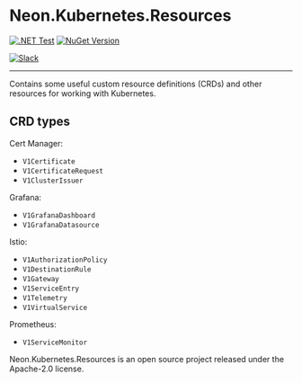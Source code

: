 # Neon.Kubernetes.Resources

[![.NET Test](https://github.com/nforgeio/operator-sdk/actions/workflows/test.yaml/badge.svg?branch=master)](https://github.com/nforgeio/operator-sdk/actions/workflows/test.yaml)
[![NuGet Version](https://img.shields.io/nuget/v/Neon.Kubernetes.Resources?style=flat&logo=nuget&label=NuGet)](https://www.nuget.org/packages/Neon.Kubernetes.Resources)

[![Slack](https://img.shields.io/badge/Slack-4A154B?style=for-the-badge&logo=slack&logoColor=white)](https://communityinviter.com/apps/neonforge/neonforge)

---

Contains some useful custom resource definitions (CRDs) and other resources for working with Kubernetes.

## CRD types

Cert Manager:
- `V1Certificate`
- `V1CertificateRequest`
- `V1ClusterIssuer`

Grafana:
- `V1GrafanaDashboard`
- `V1GrafanaDatasource`

Istio:
- `V1AuthorizationPolicy`
- `V1DestinationRule`
- `V1Gateway`
- `V1ServiceEntry`
- `V1Telemetry`
- `V1VirtualService`

Prometheus:
- `V1ServiceMonitor`

Neon.Kubernetes.Resources is an open source project released under the Apache-2.0 license.
